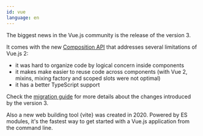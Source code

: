 ```yaml
---
id: vue
language: en
---
```


The biggest news in the Vue.js community is the release of the version 3.

It comes with the new [Composition API](https://v3.vuejs.org/api/composition-api.html) that addresses several limitations of Vue.js 2:

- it was hard to organize code by logical concern inside components
- it makes make easier to reuse code across components (with Vue 2, mixins, mixing factory and scoped slots were not optimal)
- it has a better TypeScript support

Check the [migration guide](https://v3.vuejs.org/guide/migration/introduction.html) for more details about the changes introduced by the version 3.

Also a new web building tool {vite} was created in 2020. Powered by ES modules, it's the fastest way to get started with a Vue.js application from the command line.

